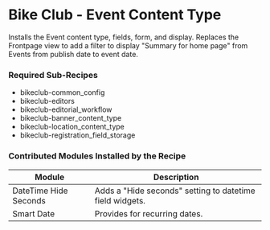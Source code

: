 # Bike Club - Event Content Type

Installs the Event content type, fields, form, and display.
Replaces the Frontpage view to add a filter to display "Summary for home page" from Events from publish date to event date.

### Required Sub-Recipes
  - bikeclub-common_config
  - bikeclub-editors
  - bikeclub-editorial_workflow  
  - bikeclub-banner_content_type
  - bikeclub-location_content_type
  - bikeclub-registration_field_storage
 
### Contributed Modules Installed by the Recipe

Module 				  | Description
----------------------|------------
DateTime Hide Seconds | Adds a "Hide seconds" setting to datetime field widgets.
Smart Date			  | Provides for recurring dates. 

